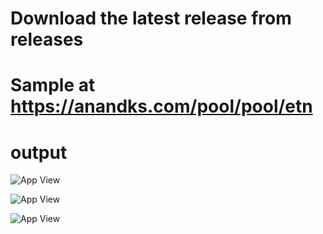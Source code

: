 # Download the latest release from releases
# Sample at https://anandks.com/pool/pool/etn
# output
![App View](https://i.imgur.com/je7Er0o.png)

![App View](https://i.imgur.com/OWg9PL1.png)

![App View](https://i.imgur.com/Cjc0IdE.png)
